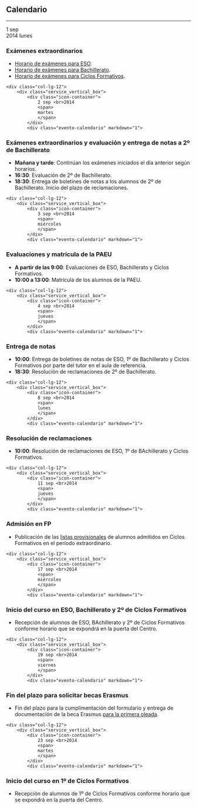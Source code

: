 <section class="white-wrapper" id="calendario">
    <div class="container">
        <div class="general-title">
            <h2>Calendario</h2>
            <hr>
        </div><!-- end general title -->
        <div class="services_vertical">


<div class="row">
<div class="col-lg-12 col-md-12 col-sm-12 col-xs-12">


<!-- ++++++++++++++++++++++++++++++++++++++++++++++++++++++++++++++++++++++++++
                    PRINCIPIO DE UN DIA DEL CALENDARIO
+++++++++++++++++++++++++++++++++++++++++++++++++++++++++++++++++++++++++++ -->
<div class="col-lg-12">
    <div class="service_vertical_box">
        <div class="icon-container">
                1 sep <br>2014
                <span>
                    lunes
                </span>
        </div>
        <div class="evento-calendario" markdown="1">

### Exámenes extraordinarios

* [Horario de exámenes para ESO](https://6cc87fdba3d70189b47f81ea3d5823e396e895b6.googledrive.com/host/0BwMgXZ83HVDlVEloWGhNMjU5cXc/EX%C3%81MENES_ESO_SEPTIEMBRE_2014.pdf).
* [Horario de exámenes para Bachillerato](https://6cc87fdba3d70189b47f81ea3d5823e396e895b6.googledrive.com/host/0BwMgXZ83HVDlVEloWGhNMjU5cXc/EX%C3%81MENES_BACH_SEP_2014.pdf).
* [Horario de exámenes para Ciclos Formativos](/paginas/general/examenesSeptiembre2014).

</div>                                                
</div><!-- end service_vertical_box -->
</div><!-- end col-lg-12 -->
<!-- ********************************************************
                         FIN DE DIA
********************************************************* -->



<!-- ++++++++++++++++++++++++++++++++++++++++++++++++++++++++++++++++++++++++++
                    PRINCIPIO DE UN DIA DEL CALENDARIO
+++++++++++++++++++++++++++++++++++++++++++++++++++++++++++++++++++++++++++ -->
    <div class="col-lg-12">
        <div class="service_vertical_box">
            <div class="icon-container">
                2 sep <br>2014
                <span>
                martes
                </span>
            </div>
            <div class="evento-calendario" markdown="1">

### Exámenes extraordinarios y evaluación y entrega de notas a 2º de Bachillerato

* __Mañana y tarde__: Continúan los exámenes iniciados el día anterior según horarios.
* __16:30__: Evaluación de 2º de Bachillerato.
* __18:30__: Entrega de boletines de notas a los alumnos de 2º de Bachillerato. Inicio del plazo de reclamaciones.

</div>                                                
</div><!-- end service_vertical_box -->
</div><!-- end col-lg-12 -->
<!-- ********************************************************
                         FIN DE DIA
********************************************************* -->



<!-- ++++++++++++++++++++++++++++++++++++++++++++++++++++++++++++++++++++++++++
                    PRINCIPIO DE UN DIA DEL CALENDARIO
+++++++++++++++++++++++++++++++++++++++++++++++++++++++++++++++++++++++++++ -->
    <div class="col-lg-12">
        <div class="service_vertical_box">
            <div class="icon-container">
                3 sep <br>2014
                <span>
                miércoles
                </span>
            </div>
            <div class="evento-calendario" markdown="1">

### Evaluaciones y matricula de la PAEU

* __A partir de las 9:00__: Evaluaciones de ESO, Bachillerato y Ciclos Formativos.
* __10:00 a 13:00__: Matrícula de los alumnos de la PAEU.

</div>                                                
</div><!-- end service_vertical_box -->
</div><!-- end col-lg-12 -->
<!-- ********************************************************
                         FIN DE DIA
********************************************************* -->


<!-- ++++++++++++++++++++++++++++++++++++++++++++++++++++++++++++++++++++++++++
                    PRINCIPIO DE UN DIA DEL CALENDARIO
+++++++++++++++++++++++++++++++++++++++++++++++++++++++++++++++++++++++++++ -->
    <div class="col-lg-12">
        <div class="service_vertical_box">
            <div class="icon-container">
                4 sep <br>2014
                <span>
                jueves
                </span>
            </div>
            <div class="evento-calendario" markdown="1">

### Entrega de notas

* __10:00__: Entrega de boletines de notas de ESO, 1º de Bachillerato y Ciclos Formativos por parte del tutor en el aula de referencia.
* __18:30__: Resolución de reclamaciones de 2º de Bachillerato.

</div>                                                
</div><!-- end service_vertical_box -->
</div><!-- end col-lg-12 -->
<!-- ********************************************************
                         FIN DE DIA
********************************************************* -->



<!-- ++++++++++++++++++++++++++++++++++++++++++++++++++++++++++++++++++++++++++
                    PRINCIPIO DE UN DIA DEL CALENDARIO
+++++++++++++++++++++++++++++++++++++++++++++++++++++++++++++++++++++++++++ -->
    <div class="col-lg-12">
        <div class="service_vertical_box">
            <div class="icon-container">
                8 sep <br>2014
                <span>
                lunes
                </span>
            </div>
            <div class="evento-calendario" markdown="1">

### Resolución de reclamaciones

* __10:00__: Resolución de reclamaciones de ESO, 1º de BAchillerato y Ciclos Formativos.

</div>                                                
</div><!-- end service_vertical_box -->
</div><!-- end col-lg-12 -->
<!-- ********************************************************
                         FIN DE DIA
********************************************************* -->



<!-- ++++++++++++++++++++++++++++++++++++++++++++++++++++++++++++++++++++++++++
                    PRINCIPIO DE UN DIA DEL CALENDARIO
+++++++++++++++++++++++++++++++++++++++++++++++++++++++++++++++++++++++++++ -->
    <div class="col-lg-12">
        <div class="service_vertical_box">
            <div class="icon-container">
                11 sep <br>2014
                <span>
                jueves
                </span>
            </div>
            <div class="evento-calendario" markdown="1">

### Admisión en FP

* Publicación de las [listas provisionales](https://docs.google.com/spreadsheets/d/1iIFjidXr4zB6o8qsA4kfyXS8487Q2Uda5T_020xLWPI/pubhtml) de alumnos admitidos en Ciclos Formativos en el período extraordinario.

</div>                                                
</div><!-- end service_vertical_box -->
</div><!-- end col-lg-12 -->
<!-- ********************************************************
                         FIN DE DIA
********************************************************* -->



<!-- ++++++++++++++++++++++++++++++++++++++++++++++++++++++++++++++++++++++++++
                    PRINCIPIO DE UN DIA DEL CALENDARIO
+++++++++++++++++++++++++++++++++++++++++++++++++++++++++++++++++++++++++++ -->
    <div class="col-lg-12">
        <div class="service_vertical_box">
            <div class="icon-container">
                17 sep <br>2014
                <span>
                miércoles
                </span>
            </div>
            <div class="evento-calendario" markdown="1">

### Inicio del curso en ESO, Bachillerato y 2º de Ciclos Formativos

* Recepción de alumnos de ESO, BAchillerato y 2º de Ciclos Formativos conforme horario que se expondrá en la puerta del Centro.

</div>                                                
</div><!-- end service_vertical_box -->
</div><!-- end col-lg-12 -->
<!-- ********************************************************
                         FIN DE DIA
********************************************************* -->



<!-- ++++++++++++++++++++++++++++++++++++++++++++++++++++++++++++++++++++++++++
                    PRINCIPIO DE UN DIA DEL CALENDARIO
+++++++++++++++++++++++++++++++++++++++++++++++++++++++++++++++++++++++++++ -->
    <div class="col-lg-12">
        <div class="service_vertical_box">
            <div class="icon-container">
                19 sep <br>2014
                <span>
                viernes
                </span>
            </div>
            <div class="evento-calendario" markdown="1">

### Fin del plazo para solicitar becas Erasmus

* Fin del plazo para la cumplimentación del formulario y entrega de documentación de la beca Erasmus [para la primera oleada](/index.html#becasErasmusOleada12014).

</div>                                                
</div><!-- end service_vertical_box -->
</div><!-- end col-lg-12 -->
<!-- ********************************************************
                         FIN DE DIA
********************************************************* -->



<!-- ++++++++++++++++++++++++++++++++++++++++++++++++++++++++++++++++++++++++++
                    PRINCIPIO DE UN DIA DEL CALENDARIO
+++++++++++++++++++++++++++++++++++++++++++++++++++++++++++++++++++++++++++ -->
    <div class="col-lg-12">
        <div class="service_vertical_box">
            <div class="icon-container">
                23 sep <br>2014
                <span>
                martes
                </span>
            </div>
            <div class="evento-calendario" markdown="1">

### Inicio del curso en 1º de Ciclos Formativos

* Recepción de alumnos de 1º de Ciclos Formativos conforme horario que se expondrá en la puerta del Centro.

</div>                                                
</div><!-- end service_vertical_box -->
</div><!-- end col-lg-12 -->
<!-- ********************************************************
                         FIN DE DIA
********************************************************* -->



<div class="clearfix"></div>
</div><!-- end col-->

<div class="col-lg-4 col-md-4 col-sm-12 col-xs-12" id="calendario-completo">
</div>

</div><!-- end services_vertical -->
</div><!-- end container -->
</section><!-- end transparent-bg -->    